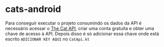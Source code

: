 # cats-android
Para conseguir executar o projeto consumindo os dados da API é necessário acessar o [The Cat API](https://thecatapi.com/), criar uma conta gratuita e obter uma chave de acesso à API.
Depois disso é só adicionar essa chave onde está escrito `ADICIONAR KEY AQUI` no `CatApi.kt`
